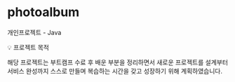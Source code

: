 # photoalbum
개인프로젝트 - Java

<aside>
💡 프로젝트 목적

</aside>

해당 프로젝트는 부트캠프 수료 후 배운 부분을 정리하면서 새로운 프로젝트를 설계부터 
서비스 완성까지 스스로 만들며 복습하는 시간을 갖고 성장하기 위해 계획하였습니다.

